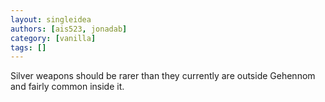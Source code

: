 ```yaml
---
layout: singleidea
authors: [ais523, jonadab]
category: [vanilla]
tags: []
---
```

Silver weapons should be rarer than they currently are outside Gehennom and fairly common inside it.
